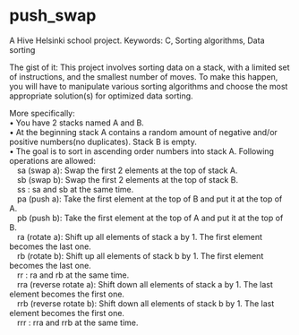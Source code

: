 # push_swap
A Hive Helsinki school project. Keywords: C, Sorting algorithms, Data sorting

The gist of it:
This project involves sorting data on a stack, with a limited set of instructions, and the smallest number of moves. To make this happen, you will have to manipulate various sorting algorithms and choose the most appropriate solution(s) for optimized data sorting.

More specifically:<br />
• You have 2 stacks named A and B.<br />
• At the beginning stack A contains a random amount of negative and/or positive numbers(no duplicates). Stack B is empty.<br />
• The goal is to sort in ascending order numbers into stack A. Following operations are allowed:<br />
&emsp;sa (swap a): Swap the first 2 elements at the top of stack A.<br />
&emsp;sb (swap b): Swap the first 2 elements at the top of stack B.<br />
&emsp;ss : sa and sb at the same time.<br />
&emsp;pa (push a): Take the first element at the top of B and put it at the top of A.<br />
&emsp;pb (push b): Take the first element at the top of A and put it at the top of B.<br />
&emsp;ra (rotate a): Shift up all elements of stack a by 1. The first element becomes the last one.<br />
&emsp;rb (rotate b): Shift up all elements of stack b by 1. The first element becomes the last one.<br />
&emsp;rr : ra and rb at the same time.<br />
&emsp;rra (reverse rotate a): Shift down all elements of stack a by 1. The last element becomes the first one.<br />
&emsp;rrb (reverse rotate b): Shift down all elements of stack b by 1. The last element becomes the first one.<br />
&emsp;rrr : rra and rrb at the same time.<br />
